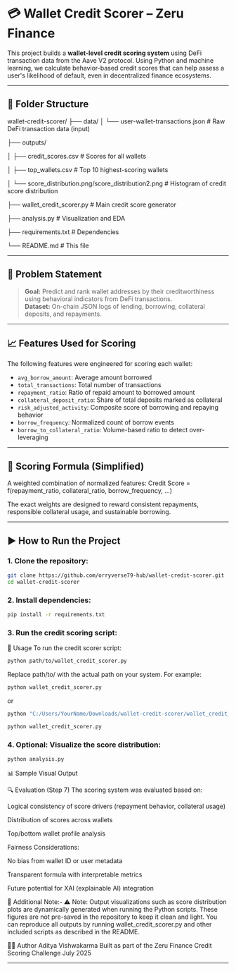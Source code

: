 # 💳 Wallet Credit Scorer – Zeru Finance

This project builds a **wallet-level credit scoring system** using DeFi transaction data from the Aave V2 protocol. Using Python and machine learning, we calculate behavior-based credit scores that can help assess a user's likelihood of default, even in decentralized finance ecosystems.

---

## 📂 Folder Structure

wallet-credit-scorer/
├── data/
│   └── user-wallet-transactions.json                                  # Raw DeFi transaction data (input)

├── outputs/

│   ├── credit_scores.csv                                              # Scores for all wallets

│   ├── top_wallets.csv                                                # Top 10 highest-scoring wallets

│   └── score_distribution.png/score_distribution2.png                 # Histogram of credit score distribution

├── wallet_credit_scorer.py                                            # Main credit score generator

├── analysis.py                                                        # Visualization and EDA

├── requirements.txt                                                   # Dependencies

└── README.md                                                          # This file


---

## 🧠 Problem Statement

> **Goal:** Predict and rank wallet addresses by their creditworthiness using behavioral indicators from DeFi transactions.  
> **Dataset:** On-chain JSON logs of lending, borrowing, collateral deposits, and repayments.

---

## 📈 Features Used for Scoring

The following features were engineered for scoring each wallet:

- `avg_borrow_amount`: Average amount borrowed  
- `total_transactions`: Total number of transactions  
- `repayment_ratio`: Ratio of repaid amount to borrowed amount  
- `collateral_deposit_ratio`: Share of total deposits marked as collateral  
- `risk_adjusted_activity`: Composite score of borrowing and repaying behavior  
- `borrow_frequency`: Normalized count of borrow events  
- `borrow_to_collateral_ratio`: Volume-based ratio to detect over-leveraging

---

## 🧮 Scoring Formula (Simplified)

A weighted combination of normalized features:
Credit Score = f(repayment_ratio, collateral_ratio, borrow_frequency, ...)

The exact weights are designed to reward consistent repayments, responsible collateral usage, and sustainable borrowing.

---

## ▶️ How to Run the Project

### 1. Clone the repository:

```bash
git clone https://github.com/orryverse79-hub/wallet-credit-scorer.git
cd wallet-credit-scorer
```

### 2. Install dependencies:

```bash
pip install -r requirements.txt
```

### 3. Run the credit scoring script:

🚀 Usage
To run the credit scorer script:

```bash
python path/to/wallet_credit_scorer.py
```
Replace path/to/ with the actual path on your system. For example:

```bash
python wallet_credit_scorer.py
```
or
```bash
python "C:/Users/YourName/Downloads/wallet-credit-scorer/wallet_credit_scorer.py"
```

```bash
python wallet_credit_scorer.py
```

### 4. Optional: Visualize the score distribution:

```bash
python analysis.py
```



📊 Sample Visual Output

🔍 Evaluation (Step 7)
The scoring system was evaluated based on:

Logical consistency of score drivers (repayment behavior, collateral usage)

Distribution of scores across wallets

Top/bottom wallet profile analysis

Fairness Considerations:

No bias from wallet ID or user metadata

Transparent formula with interpretable metrics

Future potential for XAI (explainable AI) integration

📝 Additional Note:-
⚠️ Note: Output visualizations such as score distribution plots are dynamically generated when running the Python scripts. These figures are not pre-saved in the repository to keep it clean and light. You can reproduce all outputs by running wallet_credit_scorer.py and other included scripts as described in the README.




🧑‍💻 Author
Aditya Vishwakarma
Built as part of the Zeru Finance Credit Scoring Challenge
July 2025




---



